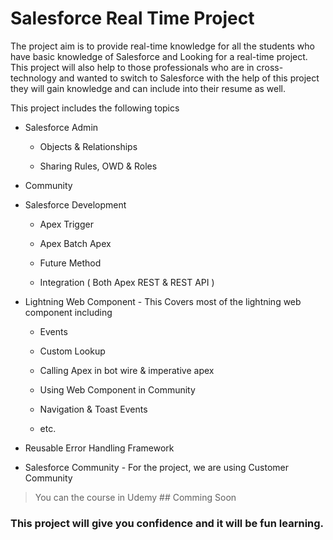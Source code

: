 # Salesforce Real Time Project

The project aim is to provide real-time knowledge for all the students who have basic knowledge of Salesforce and Looking for a real-time project. This project will also help to those professionals who are in cross-technology and wanted to switch to Salesforce with the help of this project they will gain knowledge and can include into their resume as well.

This project includes the following topics

* Salesforce Admin

  - Objects & Relationships

  - Sharing Rules, OWD & Roles

- Community

- Salesforce Development

  - Apex Trigger

  - Apex Batch Apex

  - Future Method

  - Integration ( Both Apex REST & REST API )

- Lightning Web Component - This Covers most of the lightning web component including

  - Events

  - Custom Lookup

  - Calling Apex in bot wire & imperative apex

  - Using Web Component in Community

  - Navigation & Toast Events

  - etc.

- Reusable Error Handling Framework

- Salesforce Community - For the project, we are using Customer Community 

> You can the course in Udemy ## Comming Soon

### This project will give you confidence and it will be fun learning.

